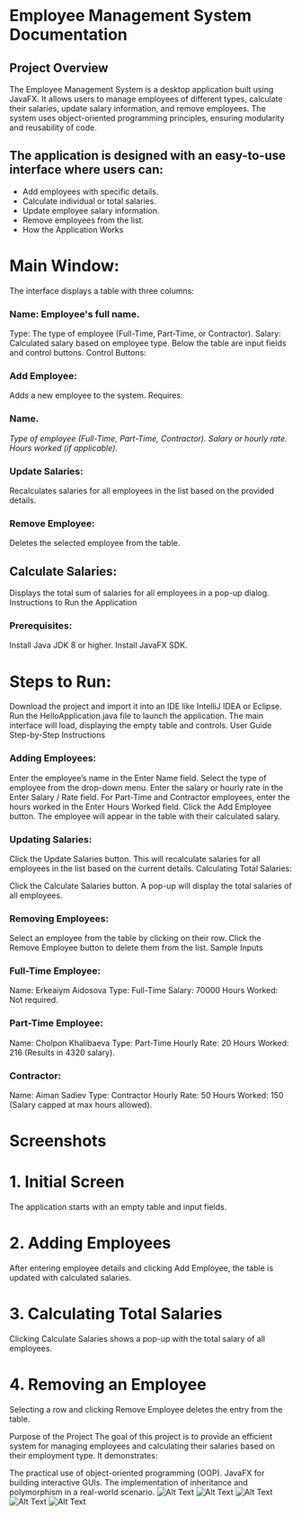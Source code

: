 # Employee Management System Documentation
## Project Overview
The Employee Management System is a desktop application built using JavaFX. 
It allows users to manage employees of different types, calculate their salaries, update salary information, and remove employees.
The system uses object-oriented programming principles, ensuring modularity and reusability of code.

## The application is designed with an easy-to-use interface where users can:

- Add employees with specific details.
- Calculate individual or total salaries.
- Update employee salary information.
- Remove employees from the list.
- How the Application Works
  
# Main Window:

The interface displays a table with three columns:

### Name: Employee's full name.
Type: The type of employee (Full-Time, Part-Time, or Contractor).
Salary: Calculated salary based on employee type.
Below the table are input fields and control buttons.
Control Buttons:

### Add Employee:
Adds a new employee to the system.
Requires:

### Name.
*Type of employee (Full-Time, Part-Time, Contractor).*
*Salary or hourly rate.*
*Hours worked (if applicable).*

### Update Salaries:
Recalculates salaries for all employees in the list based on the provided details.

### Remove Employee:
Deletes the selected employee from the table.

## Calculate Salaries:
Displays the total sum of salaries for all employees in a pop-up dialog.
Instructions to Run the Application

### Prerequisites:

Install Java JDK 8 or higher.
Install JavaFX SDK.

# Steps to Run:

Download the project and import it into an IDE like IntelliJ IDEA or Eclipse.
Run the HelloApplication.java file to launch the application.
The main interface will load, displaying the empty table and controls.
User Guide
Step-by-Step Instructions
### Adding Employees:

Enter the employee’s name in the Enter Name field.
Select the type of employee from the drop-down menu.
Enter the salary or hourly rate in the Enter Salary / Rate field.
For Part-Time and Contractor employees, enter the hours worked in the Enter Hours Worked field.
Click the Add Employee button. The employee will appear in the table with their calculated salary.
### Updating Salaries:

Click the Update Salaries button. This will recalculate salaries for all employees in the list based on the current details.
Calculating Total Salaries:

Click the Calculate Salaries button. A pop-up will display the total salaries of all employees.
### Removing Employees:

Select an employee from the table by clicking on their row.
Click the Remove Employee button to delete them from the list.
Sample Inputs

### Full-Time Employee:
Name: Erkeaiym Aidosova
Type: Full-Time
Salary: 70000
Hours Worked: Not required.
### Part-Time Employee:
Name: Cholpon Khalibaeva
Type: Part-Time
Hourly Rate: 20
Hours Worked: 216 (Results in 4320 salary).
### Contractor:
Name: Aiman Sadiev
Type: Contractor
Hourly Rate: 50
Hours Worked: 150 (Salary capped at max hours allowed).

# Screenshots
# 1. Initial Screen
The application starts with an empty table and input fields.

# 2. Adding Employees
After entering employee details and clicking Add Employee, the table is updated with calculated salaries.

# 3. Calculating Total Salaries
Clicking Calculate Salaries shows a pop-up with the total salary of all employees.

# 4. Removing an Employee
Selecting a row and clicking Remove Employee deletes the entry from the table.

Purpose of the Project
The goal of this project is to provide an efficient system for managing employees and calculating their salaries based on their employment type. It demonstrates:

The practical use of object-oriented programming (OOP).
JavaFX for building interactive GUIs.
The implementation of inheritance and polymorphism in a real-world scenario.
![Alt Text](1.png)
![Alt Text](2.png)
![Alt Text](3.png)
![Alt Text](4.png)
![Alt Text](5.png)
